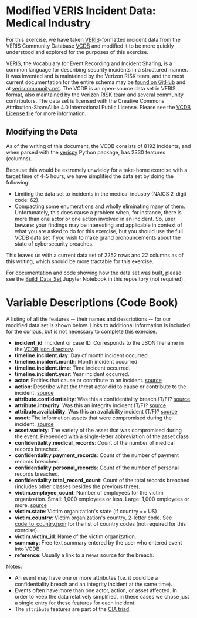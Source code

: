 # Modified VERIS Incident Data: Medical Industry

For this exercise, we have taken [VERIS](https://github.com/vz-risk/veris)-formatted incident data from the VERIS Community Database [VCDB](https://github.com/vz-risk/VCDB) and modified it to be more quickly understood and explored for the purposes of this exercise.

VERIS, the Vocabulary for Event Recording and Incident Sharing, is a common language for describing security incidents in a structured manner. It was invented and is maintained by the Verizon RISK team, and the most current documentation for the entire schema may be [found on GitHub](https://github.com/vz-risk/veris) and at [veriscommunity.net](http://veriscommunity.net/). The VCDB is an open-source data set in VERIS format, also maintained by the Verizon RISK team and several community contributors. The data set is licensed with the Creative Commons Attribution-ShareAlike 4.0 International Public License. Please see the [VCDB License file](https://github.com/vz-risk/VCDB/blob/master/LICENSE.txt) for more information. 

## Modifying the Data

As of the writing of this document, the VCDB consists of 8192 incidents, and when parsed with the [verispy](https://github.com/RiskLens/verispy) Python package, has 2330 features (columns). 

Because this would be extremely unwieldy for a take-home exercise with a target time of 4-5 hours, we have simplified the data set by doing the following:  

  * Limiting the data set to incidents in the medical industry (NAICS 2-digit code: 62).  
  * Compacting some enumerations and wholly eliminating many of them. Unfortunately, this does cause a problem when, for instance, there is more than one actor or one action involved in an incident. So, user beware: your findings may be interesting and applicable in context of what you are asked to do for this exercise, but you should use the full VCDB data set if you wish to make grand pronouncements about the state of cybersecurity breaches.  

 This leaves us with a current data set of 2252 rows and 22 columns as of this writing, which should be more tractable for this exercise.  

 For documentation and code showing how the data set was built, please see the [Build_Data_Set](Build_Data_Set.ipynb) Jupyter Notebook in this repository (not required).  

 # Variable Descriptions (Code Book) 

 A listing of all the features -- their names and descriptions -- for our modified data set is shown below. Links to additional information is included for the curious, but is not necessary to complete this exercise. 

   * **incident_id**: Incident or case ID. Corresponds to the JSON filename in the [VCDB json directory](https://github.com/vz-risk/VCDB/tree/master/data/json/validated). 
   * **timeline.incident.day**:  Day of month incident occurred.  
   * **timeline.incident.month**: Month incident occurred.  
   * **timeline.incident.time**: Time incident occurred.  
   * **timeline.incident.year**: Year incident occurred.  
   * **actor**: Entities that cause or contribute to an incident. [source](http://veriscommunity.net/actors.html) 
   * **action**: Describe what the threat actor did to cause or contribute to the incident. [source](http://veriscommunity.net/actions.html) 
   * **attribute.confidentiality**: Was this a confidentiality breach (T/F)? [source](http://veriscommunity.net/attributes.html#section-confidentiality) 
   * **attribute.integrity**: Was this an integrity incident (T/F)? [source](http://veriscommunity.net/attributes.html#section-integrity)
   * **attribute.availability**: Was this an availability incident (T/F)? [source](http://veriscommunity.net/attributes.html#section-availability)
   * **asset**: The information assets that were compromised during the incident. [source](http://veriscommunity.net/assets.html) 
   * **asset.variety**: The variety of the asset that was compromised during the event. Prepended with a single-letter abbreviation of the asset class
   * **confidentiality.medical_records**: Count of the number of medical records breached.  
   * **confidentiality.payment_records**: Count of the number of payment records breached.  
   * **confidentiality.personal_records**: Count of the number of personal records breached.  
   * **confidentiality.total_record_count**: Count of the total records breached (includes other classes besides the previous three).  
   * **victim.employee_count**: Number of employees for the victim organization. Small: 1,000 employees or less. Large: 1,000 employees or more. [source](http://veriscommunity.net/enums.html#section-victims)
   * **victim.state**: Victim organization's state (if country == US) 
   * **victim.country**: Victim organization's country, 2-letter code.  See [code_to_country.json](https://github.com/vz-risk/veris/blob/master/code_to_country.json) for the list of country codes (not required for this exercise).  
   * **victim.victim_id**: Name of the victim organization.  
   * **summary**:  Free text summary entered by the user who entered event into VCDB.  
   * **reference**: Usually a link to a news source for the breach.  

Notes:  

  * An event may have one or more attributes (i.e. it could be a confidentiality breach and an integrity incident at the same time). 
  * Events often have more than one actor, action, or asset affected. In order to keep the data relatively simplified, in these cases we chose just a single entry for these features for each incident.  
  * The `attribute` features are part of the [CIA triad](https://whatis.techtarget.com/definition/Confidentiality-integrity-and-availability-CIA). 
